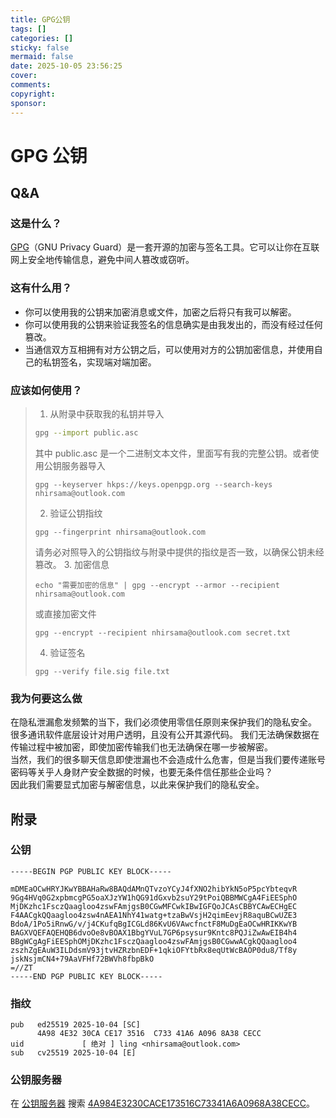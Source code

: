 ```yaml
---
title: GPG公钥
tags: []
categories: []
sticky: false
mermaid: false
date: 2025-10-05 23:56:25
cover:
comments:
copyright:
sponsor:
---
```



# GPG 公钥
## Q&A
### 这是什么？
[GPG](https://gnupg.org/)（GNU Privacy Guard）是一套开源的加密与签名工具。它可以让你在互联网上安全地传输信息，避免中间人篡改或窃听。

### 这有什么用？
- 你可以使用我的公钥来加密消息或文件，加密之后将只有我可以解密。
- 你可以使用我的公钥来验证我签名的信息确实是由我发出的，而没有经过任何篡改。
- 当通信双方互相拥有对方公钥之后，可以使用对方的公钥加密信息，并使用自己的私钥签名，实现端对端加密。

### 应该如何使用？
>1. 从附录中获取我的私钥并导入
> ```bash 
> gpg --import public.asc
> ```
> 其中 public.asc 是一个二进制文本文件，里面写有我的完整公钥。或者使用公钥服务器导入
> ```base
> gpg --keyserver hkps://keys.openpgp.org --search-keys nhirsama@outlook.com
> ```
> 2. 验证公钥指纹
> ```base
> gpg --fingerprint nhirsama@outlook.com
> ```
> 请务必对照导入的公钥指纹与附录中提供的指纹是否一致，以确保公钥未经篡改。
> 3. 加密信息
> ```base
> echo "需要加密的信息" | gpg --encrypt --armor --recipient nhirsama@outlook.com
> ```
> 或直接加密文件
> ```base
> gpg --encrypt --recipient nhirsama@outlook.com secret.txt
> ```
> 4. 验证签名
> ```base
> gpg --verify file.sig file.txt
> ```
### 我为何要这么做
在隐私泄漏愈发频繁的当下，我们必须使用零信任原则来保护我们的隐私安全。
很多通讯软件底层设计对用户透明，且没有公开其源代码。
我们无法确保数据在传输过程中被加密，即使加密传输我们也无法确保在哪一步被解密。  
当然，我们的很多聊天信息即使泄漏也不会造成什么危害，但是当我们要传递账号密码等关乎人身财产安全数据的时候，也要无条件信任那些企业吗？  
因此我们需要显式加密与解密信息，以此来保护我们的隐私安全。
## 附录
### 公钥
```
-----BEGIN PGP PUBLIC KEY BLOCK-----

mDMEaOCwHRYJKwYBBAHaRw8BAQdAMnQTvzoYCyJ4fXNO2hibYkN5oP5pcYbteqvR
9Gg4HVq0G2xpbmcgPG5oaXJzYW1hQG91dGxvb2suY29tPoiQBBMWCgA4FiEESphO
MjDKzhc1FsczQaagloo4zswFAmjgsB0CGwMFCwkIBwIGFQoJCAsCBBYCAwECHgEC
F4AACgkQQaagloo4zsw4nAEA1NhY41watg+tzaBwVsjH2qimEevjR8aquBCwUZE3
BdoA/1Po5iRnwG/v/j4CKufqBgICGLd86KvU6VAwcfnctF8MuDgEaOCwHRIKKwYB
BAGXVQEFAQEHQB6dvoOe8vBOAX1BbgYVuL7GP6psysur9Kntc8PQJiZwAwEIB4h4
BBgWCgAgFiEESphOMjDKzhc1FsczQaagloo4zswFAmjgsB0CGwwACgkQQaagloo4
zszhZgEAuW3ILDdsmV93jtvHZRzbnEDF+1qkiOFYtbRx8eqUtWcBAOP0du8/Tf8y
jskNsjmCN4+79AaVFHf72BWVh8fbpBkO
=//ZT
-----END PGP PUBLIC KEY BLOCK-----
```

### 指纹
```
pub   ed25519 2025-10-04 [SC]
      4A98 4E32 30CA CE17 3516  C733 41A6 A096 8A38 CECC
uid             [ 绝对 ] ling <nhirsama@outlook.com>
sub   cv25519 2025-10-04 [E]
```

### 公钥服务器
在 [公钥服务器](https://keys.openpgp.org) 搜索 [4A984E3230CACE173516C73341A6A0968A38CECC](https://keys.openpgp.org/search?q=4A984E3230CACE173516C73341A6A0968A38CECC)。
